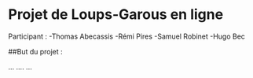 # Projet de Loups-Garous en ligne

Participant :
-Thomas Abecassis
-Rémi Pires
-Samuel Robinet
-Hugo Bec

##But du projet :

...
....
...
